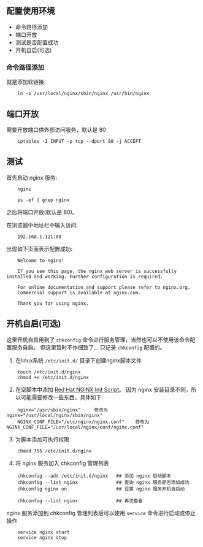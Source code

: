 
## 配置使用环境

- 命令路径添加
- 端口开放
- 测试是否配置成功
- 开机自启(可选)

### 命令路径添加
就是添加软链接:
```shell
    ln -s /usr/local/nginx/sbin/nginx /usr/bin/nginx
```

## 端口开放

需要开放端口供外部访问服务，默认是 80
```shell
    iptables -I INPUT -p tcp --dport 80 -j ACCEPT
```

## 测试

首先启动 nginx 服务:
```shell
    nginx
    
    ps -ef | grep nginx
```

之后将端口开放(默认是 80)。

在浏览器中地址栏中输入访问:
```shell
    192.168.1.121:80
```

出现如下页面表示配置成功:
```shell
    Welcome to nginx!

    If you see this page, the nginx web server is successfully installed and working. Further configuration is required.

    For online documentation and support please refer to nginx.org.
    Commercial support is available at nginx.com.

    Thank you for using nginx.
```

## 开机自启(可选)

这里开机自启用到了 `chkconfig` 命令进行服务管理，当然也可以不使用该命令配置服务自启。
但这里暂时不作细致了...
只记录 `chkconfig` 配置的。

1. 在linux系统 `/etc/init.d/` 目录下创建nginx脚本文件
```shell
    touch /etc/init.d/nginx
    chmod +x /etc/init.d/nginx
```

2. 在空脚本中添加 [Red Hat NGINX Init Script](https://www.nginx.com/resources/wiki/start/topics/examples/redhatnginxinit/)。 因为 nginx 安装目录不同，所以可能需要修改一些东西，具体如下:
```shell
    nginx="/usr/sbin/nginx"     修改为   nginx="/usr/local/nginx/sbin/nginx"
    NGINX_CONF_FILE="/etc/nginx/nginx.conf"    修改为   NGINX_CONF_FILE="/usr/local/nginx/conf/nginx.conf"
```

3. 为脚本添加可执行权限
```shell
    chmod 755 /etc/init.d/nginx
```

4. 将 nginx 服务加入 chkconfig 管理列表
```shell
    chkconfig --add /etc/init.d/nginx   ## 添加 nginx 启动脚本
    chkconfig --list nginx              ## 查询 nginx 服务是否添加成功
    chkconfig nginx on                  ## 设置 nginx 服务开机自启动
    
    chkconfig --list nginx              ## 再次查看
```

nginx 服务添加到 chkconfig 管理列表后可以使用 `service` 命令进行启动或停止操作
```shell
    service nginx start
    service nginx stop
```
